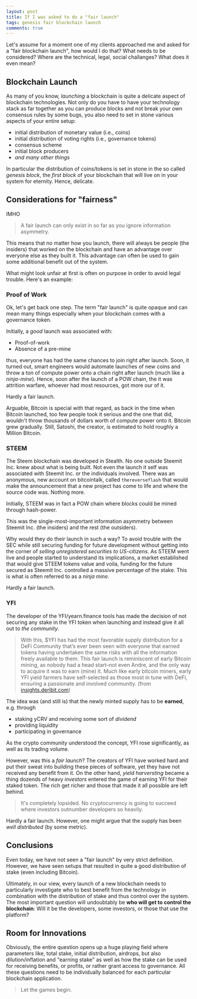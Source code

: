 ```yaml
---
layout: post
title: If I was asked to do a "fair launch"
tags: genesis fair blockchain launch
comments: true
---
```


Let's assume for a moment one of my clients approached me and asked for a "fair
blockchain launch", how would I do that? What needs to be considered? Where are
the technical, legal, social challanges? What does it even mean?

<!-- more -->

## Blockchain Launch

As many of you know, *launching* a blockchain is quite a delicate aspect of
blockchain technologies. Not only do you have to have your technology stack as
far together as you can produce blocks and not break your own consensus rules
by some bugs, you also need to set in stone various aspects of your entire
setup:

* initial distribution of monetary value (i.e., coins)
* initial distribution of voting rights (i.e., governance tokens)
* consensus scheme
* initial block producers
* *and many other things*

In particular the distribution of coins/tokens is set in stone in the so called
*genesis block*, the *first block* of your blockchain that will live on in your
system for eternity. Hence, delicate.

## Considerations for "fairness"

IMHO

> A fair launch can only exist in so far as you ignore information asymmetry.

This means that no matter how you launch, there will always be people (the
insiders) that worked on the blockchain and have an advantage over everyone
else as they built it. This advantage can often be used to gain some additional
benefit out of the system.

What might look unfair at first is often on purpose in order to avoid legal
trouble. Here's an example:

### Proof of Work

Ok, let's get back one step. The term "fair launch" is quite opaque and can
mean many things especially when your blockchain comes with a governance token.

Initially, a *good* launch was associated with:

* Proof-of-work
* Absence of a pre-mine

thus, everyone has had the same chances to join right after launch. Soon, it
turned out, smart engineers would automate launches of new coins and throw a
ton of compute power onto a chain right after launch (much like a
*ninja-mine*). Hence, soon after the launch of a POW chain, the it was
attrition warfare, whoever had most resources, got more our of it.

Hardly a fair launch.

Arguable, Bitcoin is special with that regard, as back in the time when Bitcoin
launched, too few people took it serious and the one that did, wouldn't throw
thousands of dollars worth of compute power onto it. Bitcoin grew gradually.
Still, Satoshi, the creator, is estimated to hold roughly a Million Bitcoin.

### STEEM

The Steem blockchain was developed in Stealth. No one outside Steemit Inc. knew
about what is being built. Not even the launch it self was associated with
Steemit Inc. or the individuals involved. There was an anonymous, new account
on bitcointalk, called `thereverseflash` that would make the announcement that
a new project has come to life and where the source code was. Nothing more.

Initially, STEEM was in fact a POW chain where blocks could be mined through
hash-power.

This was the single-most-important information asymmetry between Steemit Inc.
(the insiders) and the rest (the outsiders).

Why would they do their launch in such a way? To avoid trouble with the SEC
while still securing funding for future development without getting into the
corner of *selling unregistered securities to US-citizens*. As STEEM went live
and people started to understand its implications, a market established that
would give STEEM tokens value and voila, funding for the future secured as
Steemit Inc. controlled a massive percentage of the stake. This is what is
often referred to as a *ninja mine*.

Hardly a fair launch.

### YFI

The developer of the YFI/yearn.finance tools has made the decision of not
securing any stake in the YFI token when launching and instead give it all out
to *the community*.

> With this, $YFI has had the most favorable supply distribution for a DeFi
> Community that’s ever been seen with everyone that earned tokens having
> undertaken the same risks with all the information freely available to them.
> This fair launch is reminiscent of early Bitcoin mining, as nobody had a head
> start–not even Andre, and the only way to acquire it was to earn (mine) it.
> Much like early bitcoin miners, early YFI yield farmers have self-selected as
> those most in tune with DeFi, ensuring a passionate and involved community.
(from [insights.deribit.com](https://insights.deribit.com/market-research/yfi-a-tale-of-fair-launch-governance-and-value/))

The idea was (and still is) that the newly minted supply has to be **earned**,
e.g.  through

* staking yCRV and receiving some sort of *dividend*
* providing liquidity
* participating in governance

As the crypto community understood the concept, YFI rose significantly, as well
as its trading volume.

However, was this a *fair launch*? The creators of YFI have worked hard and put
their sweat into building these pieces of software, yet they have not received
any benefit from it. On the other hand, *yield harversting* became a thing
dozends of heavy *investors* entered the game of earning YFI for their staked
token. The rich get richer and those that made it all possible are left behind.

> It's completely lopsided. No cryptocurrency is going to succeed where
> investors outnumber developers so heavily.

Hardly a fair launch. However, one might argue that the supply has been *well
distributed* (by some metric).

## Conclusions

Even today, we have not seen a "fair launch" by very strict definition.
However, we have seen setups that resulted in quite a good distribution of
stake (even including Bitcoin).

Ultimately, in our view, every launch of a new blockchain needs to particularly
investigate who to best benefit from the technology in combination with the
distribution of stake and thus control over the system. The most important question
will undoubtably be **who will get to control the blockchain**: Will it be the
developers, some investors, or those that use the platform?

## Room for Innovations

Obviously, the entire question opens up a huge playing field where parameters
like, total stake, initial distribution, airdrops, but also dilution/inflation
and "earning stake" as well as how the stake can be used for receiving
benefits, or profits, or rather grant access to governance. All these questions
need to be individually balanced for each particular blockchain application.

> Let the games begin.
